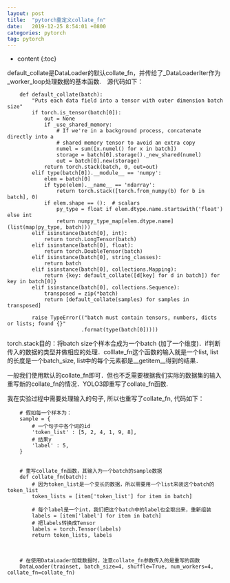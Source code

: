 ```yaml
---
layout: post
title:  "pytorch重定义collate_fn"
date:   2019-12-25 8:54:01 +0800
categories: pytorch
tag: pytorch
---
```


* content
{:toc}

default_collate是DataLoader的默认collate_fn，并传给了_DataLoaderIter作为_worker_loop处理数据的基本函数.　源代码如下：


        def default_collate(batch):
            "Puts each data field into a tensor with outer dimension batch size"
            if torch.is_tensor(batch[0]):
                out = None
                if _use_shared_memory:
                    # If we're in a background process, concatenate directly into a
                    # shared memory tensor to avoid an extra copy
                    numel = sum([x.numel() for x in batch])
                    storage = batch[0].storage()._new_shared(numel)
                    out = batch[0].new(storage)
                return torch.stack(batch, 0, out=out)
            elif type(batch[0]).__module__ == 'numpy':
                elem = batch[0]
                if type(elem).__name__ == 'ndarray':
                    return torch.stack([torch.from_numpy(b) for b in batch], 0)
                if elem.shape == ():  # scalars
                    py_type = float if elem.dtype.name.startswith('float') else int
                    return numpy_type_map[elem.dtype.name](list(map(py_type, batch)))
            elif isinstance(batch[0], int):
                return torch.LongTensor(batch)
            elif isinstance(batch[0], float):
                return torch.DoubleTensor(batch)
            elif isinstance(batch[0], string_classes):
                return batch
            elif isinstance(batch[0], collections.Mapping):
                return {key: default_collate([d[key] for d in batch]) for key in batch[0]}
            elif isinstance(batch[0], collections.Sequence):
                transposed = zip(*batch)
                return [default_collate(samples) for samples in transposed]

            raise TypeError(("batch must contain tensors, numbers, dicts or lists; found {}"
                            .format(type(batch[0]))))


torch.stack目的：将batch size个样本合成为一个batch (加了一个维度)．if判断传入的数据的类型并做相应的处理．colllate_fn这个函数的输入就是一个list, list的长度是一个batch_size, list中的每个元素都是__getitem__得到的结果．

一般我们使用默认的collate_fn即可．但也不乏需要根据我们实际的数据集的输入重写新的collate_fn的情况．YOLO3即重写了collate_fn函数.

我在实验过程中需要处理输入的句子, 所以也重写了collate_fn, 代码如下：

        # 假如每一个样本为：
        sample = {
            # 一个句子中各个词的id
            'token_list' : [5, 2, 4, 1, 9, 8],
            # 结果y
            'label' : 5,
        }


        # 重写collate_fn函数，其输入为一个batch的sample数据
        def collate_fn(batch):
            # 因为token_list是一个变长的数据，所以需要用一个list来装这个batch的token_list
            token_lists = [item['token_list'] for item in batch]
            
            # 每个label是一个int，我们把这个batch中的label也全取出来，重新组装
            labels = [item['label'] for item in batch]
            # 把labels转换成Tensor
            labels = torch.Tensor(labels)
            return token_lists, labels
        


        # 在使用DataLoader加载数据时，注意collate_fn参数传入的是重写的函数
        DataLoader(trainset, batch_size=4, shuffle=True, num_workers=4, collate_fn=collate_fn)
